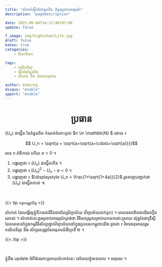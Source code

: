 ```yaml
---
title: "លំហាត់់ស្វ៊ីតនៃចំនួនពិត ដ៏គួរឲ្យចាប់អារម្មណ៍"
description: "pageDescription"

date: 2025-06-04T14:12:46+07:00
update: false

f_image: img/highSchoolLife.jpg
draft: false
katex: true
categories: 
    - ពីនេះពីនោះ

tags:
    - គណិតវិទ្យា
    - ស្វ៊ីតនៃចំនួនពិត
    - លំហាត់ និង ដំណោះស្រាយ

author: dimorng
disqus: "enable"
spport: "enable"
---
```


<h1 style="text-align:center"> ប្រធាន</h1>

$(U_n)$ ជាស្វ៊ីត នៃចំនួនពិត កំណត់ចំពោះគ្រប់ $n \in \mathbb{N} $ ដោយ ៖ 

$$ U_n = \sqrt{a + \sqrt{a+\sqrt{a+\cdots+\sqrt{a}}}}$$ 

មាន n រ៉ាឌីកាល់ ហើយ $a>0$ ។

1. បង្ហាញថា ៖ $(U_n)$ ជាស្វ៊ីតកើន ។
2. បង្ហាញថា ៖ $[U_n]^2 -U_n -a<0$ ។
3. បង្ហាញថា ៖ $\displaystyle U_n < \frac{1+\sqrt{1+4a}}{2}$ រួចទាញបញ្ជាក់ថា $(U_n)$ ជាស្វ៊ីតទាល់ ៕

<br>

{{< tip `កត្តាបណ្ណាចិត្ត`  >}}

លំហាត់ ដែលធ្វើឲ្យខ្ញុំនឹកដល់ជីវិតជាសិស្សវិទ្យាល័យ (វិទ្យាល័យបាក់ទូក) ។ ពេលវេលាពិតជាដើរលឿនណាស់ ។ លំហាត់នេះគួរឲ្យចាប់អារម្មណ៍ត្រង់ថា វិធីសាស្ត្រសម្រាប់យកមកដោះស្រាយ ស៊ុទ្ធតែជាទ្រឹស្ដី ដែលមាននៅក្នុងកម្មវិធីសិក្សាថ្នាក់វិទ្យាល័យនៅក្នុងប្រទេសកម្ពុជាយើង ដូចជា ៖ វិចារអនុមាណរួមគណិតវិទ្យា និង សិក្សាសញ្ញានៃអនុគមន៍ដឺក្រេទី ២ ។

{{< /tip  >}}

<br>

ខ្ញុំនឹង update អំពីដំណោះស្រាយលំហាត់នេះ នៅពេលខ្ញុំមានពេល ។ អរគុណ ។